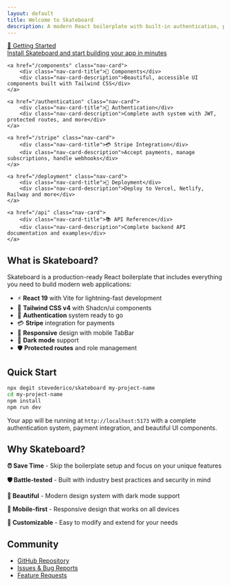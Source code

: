 ```yaml
---
layout: default
title: Welcome to Skateboard
description: A modern React boilerplate with built-in authentication, payments, and beautiful UI components
---
```


<div class="nav-cards">
    <a href="/getting-started" class="nav-card">
        <div class="nav-card-title">🚀 Getting Started</div>
        <div class="nav-card-description">Install Skateboard and start building your app in minutes</div>
    </a>
    
    <a href="/components" class="nav-card">
        <div class="nav-card-title">🎨 Components</div>
        <div class="nav-card-description">Beautiful, accessible UI components built with Tailwind CSS</div>
    </a>
    
    <a href="/authentication" class="nav-card">
        <div class="nav-card-title">🔐 Authentication</div>
        <div class="nav-card-description">Complete auth system with JWT, protected routes, and more</div>
    </a>
    
    <a href="/stripe" class="nav-card">
        <div class="nav-card-title">💳 Stripe Integration</div>
        <div class="nav-card-description">Accept payments, manage subscriptions, handle webhooks</div>
    </a>
    
    <a href="/deployment" class="nav-card">
        <div class="nav-card-title">🚀 Deployment</div>
        <div class="nav-card-description">Deploy to Vercel, Netlify, Railway and more</div>
    </a>
    
    <a href="/api" class="nav-card">
        <div class="nav-card-title">📚 API Reference</div>
        <div class="nav-card-description">Complete backend API documentation and examples</div>
    </a>
</div>

## What is Skateboard?

Skateboard is a production-ready React boilerplate that includes everything you need to build modern web applications:

- ⚡ **React 19** with Vite for lightning-fast development
- 🎨 **Tailwind CSS v4** with Shadcn/ui components  
- 🔐 **Authentication** system ready to go
- 💳 **Stripe** integration for payments
- 📱 **Responsive** design with mobile TabBar
- 🌙 **Dark mode** support
- 🛡️ **Protected routes** and role management

## Quick Start

```bash
npx degit stevederico/skateboard my-project-name
cd my-project-name
npm install
npm run dev
```

Your app will be running at `http://localhost:5173` with a complete authentication system, payment integration, and beautiful UI components.

## Why Skateboard?

**⏰ Save Time** - Skip the boilerplate setup and focus on your unique features

**🛡️ Battle-tested** - Built with industry best practices and security in mind

**🎨 Beautiful** - Modern design system with dark mode support

**📱 Mobile-first** - Responsive design that works on all devices

**🔧 Customizable** - Easy to modify and extend for your needs

## Community

- [GitHub Repository](https://github.com/stevederico/skateboard)
- [Issues & Bug Reports](https://github.com/stevederico/skateboard/issues)
- [Feature Requests](https://github.com/stevederico/skateboard/discussions)
